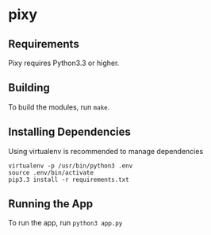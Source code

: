 pixy
====

Requirements
------------

Pixy requires Python3.3 or higher.


Building
--------

To build the modules, run `make`.


Installing Dependencies
-----------------------

Using virtualenv is recommended to manage dependencies

    virtualenv -p /usr/bin/python3 .env
    source .env/bin/activate
    pip3.3 install -r requirements.txt


Running the App
---------------

To run the app, run `python3 app.py`
